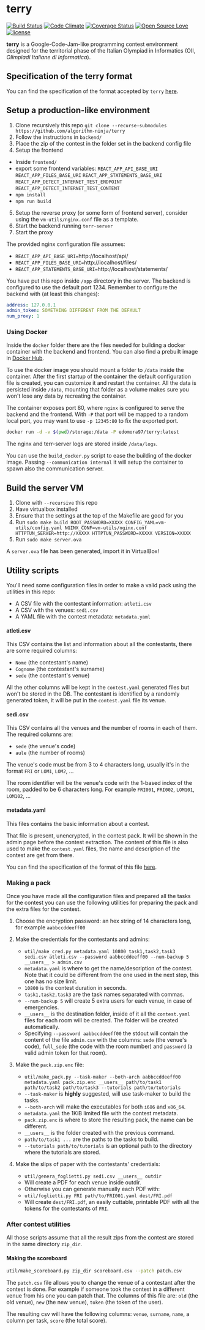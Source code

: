 # terry
[![Build Status](https://travis-ci.com/algorithm-ninja/terry.svg?branch=master)](https://travis-ci.com/algorithm-ninja/terry)
[![Code Climate](https://codeclimate.com/github/algorithm-ninja/terry/badges/gpa.svg)](https://codeclimate.com/github/algorithm-ninja/terry)
[![Coverage Status](https://coveralls.io/repos/github/algorithm-ninja/terry/badge.svg?branch=master)](https://coveralls.io/github/algorithm-ninja/terry?branch=master)
[![Open Source Love](https://badges.frapsoft.com/os/v1/open-source.png?v=103)](https://github.com/algorithm-ninja/terry)
[![license](https://img.shields.io/github/license/algorithm-ninja/terry.svg)](https://github.com/algorithm-ninja/terry/blob/master/LICENSE)

**terry** is a Google-Code-Jam-like programming contest environment designed for the territorial phase of the Italian Olympiad in Informatics (OII, _Olimpiadi Italiane di Informatica_).

## Specification of the terry format

You can find the specification of the format accepted by `terry` [here](https://github.com/algorithm-ninja/terry/blob/master/format-specs.md).

## Setup a production-like environment

1. Clone recursively this repo `git clone --recurse-submodules https://github.com/algorithm-ninja/terry`
2. Follow the instructions in `backend/`
3. Place the zip of the contest in the folder set in the backend config file
4. Setup the frontend

- Inside `frontend/`
- export some frontend variables: `REACT_APP_API_BASE_URI` `REACT_APP_FILES_BASE_URI` `REACT_APP_STATEMENTS_BASE_URI` `REACT_APP_DETECT_INTERNET_TEST_ENDPOINT` `REACT_APP_DETECT_INTERNET_TEST_CONTENT`
- `npm install`
- `npm run build`

5. Setup the reverse proxy (or some form of frontend server), consider using the `vm-utils/nginx.conf` file as a template.
6. Start the backend running `terr-server`
7. Start the proxy

The provided nginx configuration file assumes:

- `REACT_APP_API_BASE_URI=`http://localhost/api/
- `REACT_APP_FILES_BASE_URI=`http://localhost/files/
- `REACT_APP_STATEMENTS_BASE_URI=`http://localhost/statements/

You have put this repo inside `/app` directory in the server. The backend is configured to use the default port 1234.
Remember to configure the backend with (at least this changes):

```yaml
address: 127.0.0.1
admin_token: SOMETHING DIFFERENT FROM THE DEFAULT
num_proxy: 1
```

### Using Docker

Inside the `docker` folder there are the files needed for building a docker container with the backend and frontend.
You can also find a prebuilt image in [Docker Hub](https://hub.docker.com/r/edomora97/terry).

To use the docker image you should mount a folder to `/data` inside the container.
After the first startup of the container the default configuration file is created, you can customize it and restart the container.
All the data is persisted inside `/data`, mounting that folder as a volume makes sure you won't lose any data by recreating the container.

The container exposes port 80, where `nginx` is configured to serve the backend and the frontend.
With `-P` that port will be mapped to a random local port, you may want to use `-p 12345:80` to fix the exported port.

```sh
docker run -d -v $(pwd)/storage:/data -P edomora97/terry:latest
```

The nginx and terr-server logs are stored inside `/data/logs`.

You can use the `build_docker.py` script to ease the building of the docker image.
Passing `--communication internal` it will setup the container to spawn also the communication server.

## Build the server VM

1. Clone with `--recursive` this repo
2. Have virtualbox installed
3. Ensure that the settings at the top of the Makefile are good for you
4. Run `sudo make build ROOT_PASSWORD=XXXXX CONFIG_YAML=vm-utils/config.yaml NGINX_CONF=vm-utils/nginx.conf HTTPTUN_SERVER=http://XXXXX HTTPTUN_PASSWORD=XXXXX VERSION=XXXXX`
5. Run `sudo make server.ova`

A `server.ova` file has been generated, import it in VirtualBox!

## Utility scripts

You'll need some configuration files in order to make a valid pack using the utilities in this repo:

- A CSV file with the contestant information: `atleti.csv`
- A CSV with the venues: `sedi.csv`
- A YAML file with the contest metadata: `metadata.yaml`

#### atleti.csv

This CSV contains the list and information about all the contestants, there are some required columns:

- `Nome` (the contestant's name)
- `Cognome` (the contestant's surname)
- `sede` (the contestant's venue)

All the other columns will be kept in the `contest.yaml` generated files but won't be stored in the DB.
The contestant is identified by a randomly generated token, it will be put in the `contest.yaml` file its venue.

#### sedi.csv

This CSV contains all the venues and the number of rooms in each of them. The required columns are:

- `sede` (the venue's code)
- `aule` (the number of rooms)

The venue's code must be from 3 to 4 characters long, usually it's in the format `FRI` or `LOM1`, `LOM2`, ...

The room identifier will be the venue's code with the 1-based index of the room, padded to be 6 characters long. For example `FRI001`, `FRI002`, `LOM101`, `LOM102`, ...

#### metadata.yaml

This files contains the basic information about a contest.

That file is present, unencrypted, in the contest pack.
It will be shown in the admin page before the contest extraction.
The content of this file is also used to make the `contest.yaml` files, the name and description of the contest are get from there.

You can find the specification of the format of this file [here](https://github.com/algorithm-ninja/terry/blob/master/format-specs.md#public-metadata).

### Making a pack

Once you have made all the configuration files and prepared all the tasks for the contest you can use the following utilities for preparing the pack and the extra files for the contest.

1. Choose the encryption password: an hex string of 14 characters long, for example `aabbccddeeff00`

2. Make the credentials for the contestants and admins:

   - `util/make_cred.py metadata.yaml 10800 task1,task2,task3 sedi.csv atleti.csv --password aabbccddeeff00 --num-backup 5 __users__ > admin.csv`
   - `metadata.yaml` is where to get the name/description of the contest. Note that it could be different from the one used in the next step, this one has no size limit.
   - `10800` is the contest duration in seconds.
   - `task1,task2,task3` are the task names separated with commas.
   - `--num-backup 5` will create 5 extra users for each venue, in case of emergencies.
   - `__users__` is the destination folder, inside of it all the `contest.yaml` files for each room will be created. The folder will be created automatically.
   - Specifying `--password aabbccddeeff00` the stdout will contain the content of the file `admin.csv` with the columns: `sede` (the venue's code), `full_sede` (the code with the room number) and `password` (a valid admin token for that room).

3. Make the `pack.zip.enc` file:

   - `util/make_pack.py --task-maker --both-arch aabbccddeeff00 metadata.yaml pack.zip.enc __users__ path/to/task1 path/to/task2 path/to/task3 --tutorials path/to/tutorials`
   - `--task-maker` is **highly** suggested, will use task-maker to build the tasks.
   - `--both-arch` will make the executables for both `i686` and `x86_64`.
   - `metadata.yaml` the 1KiB limited file with the contest metadata.
   - `pack.zip.enc` is where to store the resulting pack, the name can be different.
   - `__users__` is the folder created with the previous command.
   - `path/to/task1 ...` are the paths to the tasks to build.
   - `--tutorials path/to/tutorials` is an optional path to the directory where the tutorials are stored.

4. Make the slips of paper with the contestants' credentials:
   - `util/genera_foglietti.py sedi.csv __users__ outdir`
   - Will create a PDF for each venue inside outdir.
   - Otherwise you can generate manually each PDF with:
   - `util/foglietti.py FRI path/to/FRI001.yaml dest/FRI.pdf`
   - Will create `dest/FRI.pdf`, an easily cuttable, printable PDF with all the tokens for the contestants of `FRI`.

### After contest utilities

All those scripts assume that all the result zips from the contest are stored in the same directory `zip_dir`.

#### Making the scoreboard

```bash
util/make_scoreboard.py zip_dir scoreboard.csv --patch patch.csv
```

The `patch.csv` file allows you to change the venue of a contestant after the contest is done.
For example if someone took the contest in a different venue from his one you can patch that.
The columns of this file are: `old` (the old venue), `new` (the new venue), `token` (the token of the user).

The resulting csv will have the following columns: `venue`, `surname`, `name`, a column per task, `score` (the total score).

